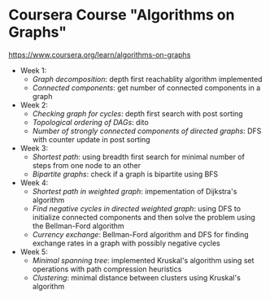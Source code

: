 # Coursera Course "Algorithms on Graphs"

https://www.coursera.org/learn/algorithms-on-graphs

- Week 1:
  - *Graph decomposition*: depth first reachablity algorithm implemented
  - *Connected components*: get number of connected components in a graph
- Week 2:
  - *Checking graph for cycles*: depth first search with post sorting
  - *Topological ordering of DAGs*: dito
  - *Number of strongly connected components of directed graphs*: DFS with counter update in post sorting
- Week 3:
  - *Shortest path*: using breadth first search for minimal number of steps from one node to an other
  - *Bipartite graphs*: check if a graph is bipartite using BFS
- Week 4:
  - *Shortest path in weighted graph*: impementation of Dijkstra's algorithm
  - *Find negative cycles in directed weighted graph*: using DFS to initialize connected components and then solve the problem using the Bellman-Ford algorithm
  - *Currency exchange*: Bellman-Ford algorithm and DFS for finding exchange rates in a graph with possibly negative cycles
- Week 5:
  - *Minimal spanning tree*: implemented Kruskal's algorithm using set operations with path compression heuristics
  - *Clustering*: minimal distance between clusters using Kruskal's algorithm